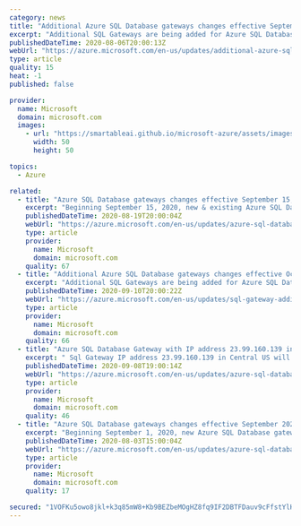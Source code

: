 ```yaml
---
category: news
title: "Additional Azure SQL Database gateways changes effective September 10, 2020"
excerpt: "Additional SQL Gateways are being added for Azure SQL Database in West Central US and South Africa North effective 10 September 2020.  "
publishedDateTime: 2020-08-06T20:00:13Z
webUrl: "https://azure.microsoft.com/en-us/updates/additional-azure-sql-database-gateways-changes-effective-september-10-2020/"
type: article
quality: 15
heat: -1
published: false

provider:
  name: Microsoft
  domain: microsoft.com
  images:
    - url: "https://smartableai.github.io/microsoft-azure/assets/images/organizations/microsoft.com-50x50.jpg"
      width: 50
      height: 50

topics:
  - Azure

related:
  - title: "Azure SQL Database gateways changes effective September 15, 2020"
    excerpt: "Beginning September 15, 2020, new & existing Azure SQL Database gateways in multiple regions will start accepting traffic"
    publishedDateTime: 2020-08-19T20:00:04Z
    webUrl: "https://azure.microsoft.com/en-us/updates/azure-sql-database-gateways-changes-effective-september-15-2020/"
    type: article
    provider:
      name: Microsoft
      domain: microsoft.com
    quality: 67
  - title: "Additional Azure SQL Database gateways changes effective October 12, 2020"
    excerpt: "Additional SQL Gateways are being added for Azure SQL Database in Germany West Central effective 12 October 2020.  "
    publishedDateTime: 2020-09-10T20:00:22Z
    webUrl: "https://azure.microsoft.com/en-us/updates/sql-gateway-additions-in-germany-west-central/"
    type: article
    provider:
      name: Microsoft
      domain: microsoft.com
    quality: 66
  - title: "Azure SQL Database Gateway with IP address 23.99.160.139 in Central US will be deactivated on 15th September 2020"
    excerpt: " Sql Gateway IP address 23.99.160.139 in Central US will be deactivated on 15th September 2020 and it will no longer accept any traffic after that date."
    publishedDateTime: 2020-09-08T19:00:14Z
    webUrl: "https://azure.microsoft.com/en-us/updates/azure-sql-database-gateways-changes-centralus-september-15-2020/"
    type: article
    provider:
      name: Microsoft
      domain: microsoft.com
    quality: 46
  - title: "Azure SQL Database gateways changes effective September 2020"
    excerpt: "Beginning September 1, 2020, new Azure SQL Database gateways in multiple regions will start accepting traffic "
    publishedDateTime: 2020-08-03T15:00:04Z
    webUrl: "https://azure.microsoft.com/en-us/updates/azure-sql-database-gateway-changes-sept-2020/"
    type: article
    provider:
      name: Microsoft
      domain: microsoft.com
    quality: 17

secured: "1VOFKu5owo8jkl+k3q85mW8+Kb9BEZbeMOgHZ8fq9IF2DBTFDauv9cFfstYlHcW9ydpTHqnZMLqNX3P3/ZLJ5BPCcxO+dJL5saKQspvt6ztEOf32rRx21wFVu68vvhP+TLsAiR7/o1i98Sv+QwttWdkNwyX/13iAzsPSDuP7Y56SNKWr2OdjZlFp3qiuIeKNSitZ0hY/OfDA90jE7cB7y2orGHicOC7m9N2EwON+oXqjFUS2/X8eAZidrtj74/d+xrzg7CEIcdEoV/AuFdYxZQF+hnH7VrIAnqpO86M3CgYDK3hlnUXLv9FVC7rarCwXlQrn7wAOgSG0Dz25sVOn2Q==;fkkvGJH4DF2d2og0fUuUtA=="
---
```


